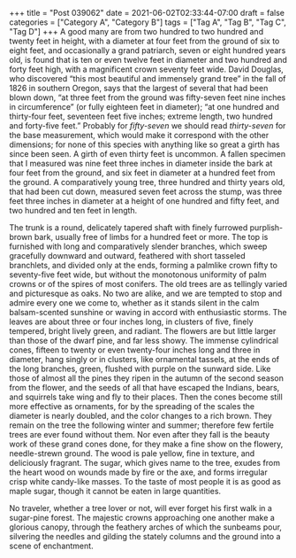 +++
title = "Post 039062"
date = 2021-06-02T02:33:44-07:00
draft = false
categories = ["Category A", "Category B"]
tags = ["Tag A", "Tag B", "Tag C", "Tag D"]
+++
A good many are from two hundred to two hundred and twenty feet in height, with a diameter at four feet from the ground of six to eight feet, and occasionally a grand patriarch, seven or eight hundred years old, is found that is ten or even twelve feet in diameter and two hundred and forty feet high, with a magnificent crown seventy feet wide. David Douglas, who discovered “this most beautiful and immensely grand tree” in the fall of 1826 in southern Oregon, says that the largest of several that had been blown down, “at three feet from the ground was fifty-seven feet nine inches in circumference” (or fully eighteen feet in diameter); “at one hundred and thirty-four feet, seventeen feet five inches; extreme length, two hundred and forty-five feet.” Probably for _fifty-seven_ we should read _thirty-seven_ for the base measurement, which would make it correspond with the other dimensions; for none of this species with anything like so great a girth has since been seen. A girth of even thirty feet is uncommon. A fallen specimen that I measured was nine feet three inches in diameter inside the bark at four feet from the ground, and six feet in diameter at a hundred feet from the ground. A comparatively young tree, three hundred and thirty years old, that had been cut down, measured seven feet across the stump, was three feet three inches in diameter at a height of one hundred and fifty feet, and two hundred and ten feet in length.

The trunk is a round, delicately tapered shaft with finely furrowed purplish-brown bark, usually free of limbs for a hundred feet or more. The top is furnished with long and comparatively slender branches, which sweep gracefully downward and outward, feathered with short tasseled branchlets, and divided only at the ends, forming a palmlike crown fifty to seventy-five feet wide, but without the monotonous uniformity of palm crowns or of the spires of most conifers. The old trees are as tellingly varied and picturesque as oaks. No two are alike, and we are tempted to stop and admire every one we come to, whether as it stands silent in the calm balsam-scented sunshine or waving in accord with enthusiastic storms. The leaves are about three or four inches long, in clusters of five, finely tempered, bright lively green, and radiant. The flowers are but little larger than those of the dwarf pine, and far less showy. The immense cylindrical cones, fifteen to twenty or even twenty-four inches long and three in diameter, hang singly or in clusters, like ornamental tassels, at the ends of the long branches, green, flushed with purple on the sunward side. Like those of almost all the pines they ripen in the autumn of the second season from the flower, and the seeds of all that have escaped the Indians, bears, and squirrels take wing and fly to their places. Then the cones become still more effective as ornaments, for by the spreading of the scales the diameter is nearly doubled, and the color changes to a rich brown. They remain on the tree the following winter and summer; therefore few fertile trees are ever found without them. Nor even after they fall is the beauty work of these grand cones done, for they make a fine show on the flowery, needle-strewn ground. The wood is pale yellow, fine in texture, and deliciously fragrant. The sugar, which gives name to the tree, exudes from the heart wood on wounds made by fire or the axe, and forms irregular crisp white candy-like masses. To the taste of most people it is as good as maple sugar, though it cannot be eaten in large quantities.

No traveler, whether a tree lover or not, will ever forget his first walk in a sugar-pine forest. The majestic crowns approaching one another make a glorious canopy, through the feathery arches of which the sunbeams pour, silvering the needles and gilding the stately columns and the ground into a scene of enchantment.
